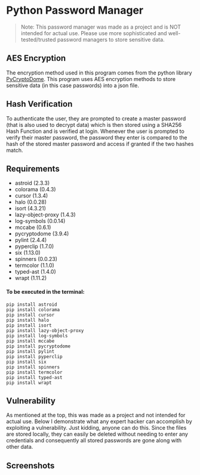 # Python Password Manager
>Note: This password manager was made as a project and is NOT intended for actual use. Please use more sophisticated and well-tested/trusted password managers to store sensitive data.


## AES Encryption

The encryption method used in this program comes from the python library [PyCryptoDome](https://pypi.org/project/pycryptodome/). This program uses AES encryption methods to store sensitive data (in this case passwords) into a json file.

## Hash Verification
 To authenticate the user, they are prompted to create a master password (that is also used to decrypt data) which is then stored using a SHA256 Hash Function and is verified at login. Whenever the user is prompted to verify their master password, the password they enter is compared to the hash of the stored master password and access if granted if the two hashes match.

## Requirements
- astroid (2.3.3)
- colorama (0.4.3)
- cursor (1.3.4)
- halo (0.0.28)
- isort (4.3.21)
- lazy-object-proxy (1.4.3)
- log-symbols (0.0.14)
- mccabe (0.6.1)
- pycryptodome (3.9.4)
- pylint (2.4.4)
- pyperclip (1.7.0)
- six (1.13.0)
- spinners (0.0.23)
- termcolor (1.1.0)
- typed-ast (1.4.0)
- wrapt (1.11.2)

#### To be executed in the terminal:
```shell
pip install astroid
pip install colorama
pip install cursor
pip install halo
pip install isort
pip install lazy-object-proxy
pip install log-symbols
pip install mccabe
pip install pycryptodome
pip install pylint
pip install pyperclip
pip install six
pip install spinners
pip install termcolor
pip install typed-ast
pip install wrapt
```

## Vulnerability
As mentioned at the top, this was made as a project and not intended for actual use. Below I demonstrate what any expert hacker can accomplish by exploiting a vulnerability. Just kidding, anyone can do this. Since the files are stored locally, they can easily be deleted without needing to enter any credentials and consequently all stored passwords are gone along with other data.

## Screenshots



